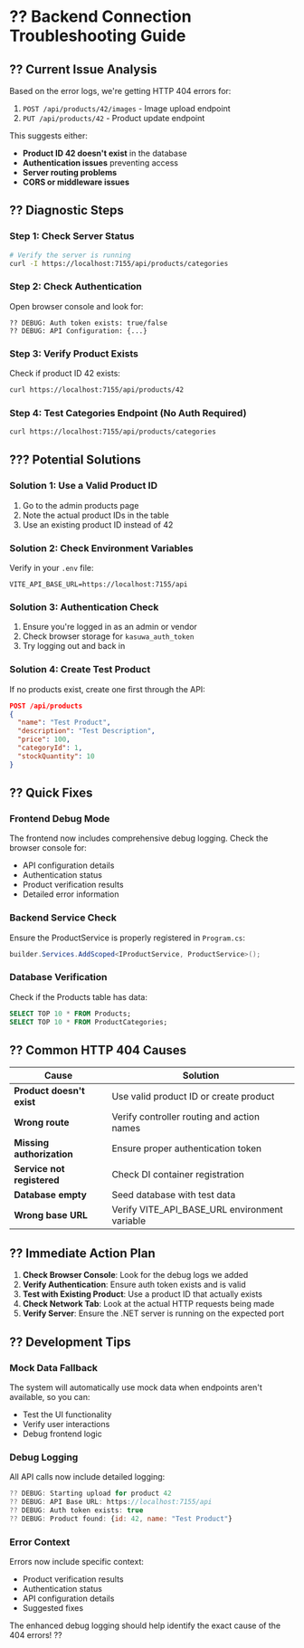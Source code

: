 # ?? **Backend Connection Troubleshooting Guide**

## ?? **Current Issue Analysis**

Based on the error logs, we're getting HTTP 404 errors for:
1. `POST /api/products/42/images` - Image upload endpoint
2. `PUT /api/products/42` - Product update endpoint

This suggests either:
- **Product ID 42 doesn't exist** in the database
- **Authentication issues** preventing access
- **Server routing problems** 
- **CORS or middleware issues**

## ?? **Diagnostic Steps**

### **Step 1: Check Server Status**
```bash
# Verify the server is running
curl -I https://localhost:7155/api/products/categories
```

### **Step 2: Check Authentication**
Open browser console and look for:
```
?? DEBUG: Auth token exists: true/false
?? DEBUG: API Configuration: {...}
```

### **Step 3: Verify Product Exists**
Check if product ID 42 exists:
```bash
curl https://localhost:7155/api/products/42
```

### **Step 4: Test Categories Endpoint (No Auth Required)**
```bash
curl https://localhost:7155/api/products/categories
```

## ??? **Potential Solutions**

### **Solution 1: Use a Valid Product ID**
1. Go to the admin products page
2. Note the actual product IDs in the table
3. Use an existing product ID instead of 42

### **Solution 2: Check Environment Variables**
Verify in your `.env` file:
```
VITE_API_BASE_URL=https://localhost:7155/api
```

### **Solution 3: Authentication Check**
1. Ensure you're logged in as an admin or vendor
2. Check browser storage for `kasuwa_auth_token`
3. Try logging out and back in

### **Solution 4: Create Test Product**
If no products exist, create one first through the API:
```json
POST /api/products
{
  "name": "Test Product",
  "description": "Test Description",
  "price": 100,
  "categoryId": 1,
  "stockQuantity": 10
}
```

## ?? **Quick Fixes**

### **Frontend Debug Mode**
The frontend now includes comprehensive debug logging. Check the browser console for:
- API configuration details
- Authentication status
- Product verification results
- Detailed error information

### **Backend Service Check**
Ensure the ProductService is properly registered in `Program.cs`:
```csharp
builder.Services.AddScoped<IProductService, ProductService>();
```

### **Database Verification**
Check if the Products table has data:
```sql
SELECT TOP 10 * FROM Products;
SELECT TOP 10 * FROM ProductCategories;
```

## ?? **Common HTTP 404 Causes**

| Cause | Solution |
|-------|----------|
| **Product doesn't exist** | Use valid product ID or create product |
| **Wrong route** | Verify controller routing and action names |
| **Missing authorization** | Ensure proper authentication token |
| **Service not registered** | Check DI container registration |
| **Database empty** | Seed database with test data |
| **Wrong base URL** | Verify VITE_API_BASE_URL environment variable |

## ?? **Immediate Action Plan**

1. **Check Browser Console**: Look for the debug logs we added
2. **Verify Authentication**: Ensure auth token exists and is valid
3. **Test with Existing Product**: Use a product ID that actually exists
4. **Check Network Tab**: Look at the actual HTTP requests being made
5. **Verify Server**: Ensure the .NET server is running on the expected port

## ?? **Development Tips**

### **Mock Data Fallback**
The system will automatically use mock data when endpoints aren't available, so you can:
- Test the UI functionality
- Verify user interactions
- Debug frontend logic

### **Debug Logging**
All API calls now include detailed logging:
```javascript
?? DEBUG: Starting upload for product 42
?? DEBUG: API Base URL: https://localhost:7155/api
?? DEBUG: Auth token exists: true
?? DEBUG: Product found: {id: 42, name: "Test Product"}
```

### **Error Context**
Errors now include specific context:
- Product verification results
- Authentication status
- API configuration details
- Suggested fixes

The enhanced debug logging should help identify the exact cause of the 404 errors! ??